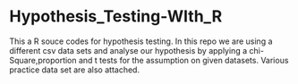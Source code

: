 # Hypothesis_Testing-WIth_R
This a R souce codes for hypothesis testing. In this repo we are using a different csv data sets and analyse our hypothesis by applying a chi-Square,proportion and t  tests for  the assumption on given datasets. Various practice data set are also attached.
